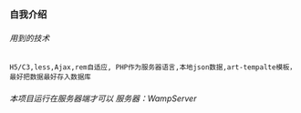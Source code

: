 ### 自我介绍
###### 用到的技术 
```
H5/C3,less,Ajax,rem自适应, PHP作为服务器语言,本地json数据,art-tempalte模板，最好把数据最好存入数据库
```
###### 本项目运行在服务器端才可以 服务器：WampServer

